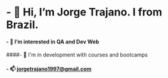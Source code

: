 # - 👋 Hi, I’m Jorge Trajano. I from Brazil.
#### - 👀 I’m interested in QA and Dev Web
####- 🌱 I'm in development with courses and bootcamps
#### - 📫 jorgetrajano1997@gmail.com

